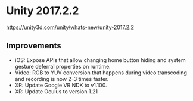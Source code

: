 # Unity 2017.2.2
https://unity3d.com/unity/whats-new/unity-2017.2.2

## Improvements

<ul>
<li>iOS: Expose APIs that allow changing home button hiding and system gesture deferral properties on runtime.</li>
<li>Video: RGB to YUV conversion that happens during video transcoding and recording is now 2-3 times faster.</li>
<li>XR: Update Google VR NDK to v1.100.</li>
<li>XR: Update Oculus to version 1.21</li>
</ul>
